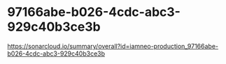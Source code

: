 # 97166abe-b026-4cdc-abc3-929c40b3ce3b
https://sonarcloud.io/summary/overall?id=iamneo-production_97166abe-b026-4cdc-abc3-929c40b3ce3b
